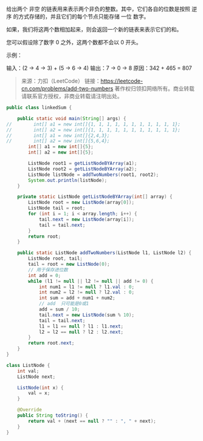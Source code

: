 给出两个 非空 的链表用来表示两个非负的整数。其中，它们各自的位数是按照 逆序 的方式存储的，并且它们的每个节点只能存储 一位 数字。

如果，我们将这两个数相加起来，则会返回一个新的链表来表示它们的和。

您可以假设除了数字 0 之外，这两个数都不会以 0 开头。

示例：

输入：(2 -> 4 -> 3) + (5 -> 6 -> 4)
输出：7 -> 0 -> 8
原因：342 + 465 = 807

> 来源：力扣（LeetCode）
> 链接：https://leetcode-cn.com/problems/add-two-numbers
> 著作权归领扣网络所有。商业转载请联系官方授权，非商业转载请注明出处。

```java
public class linkedSum {

    public static void main(String[] args) {
//        int[] a1 = new int[]{1, 1, 1, 1, 1, 1, 1, 1, 1, 1, 1};
//        int[] a2 = new int[]{1, 1, 1, 1, 1, 1, 1, 1, 1, 1, 1};
//        int[] a1 = new int[]{2,4,3};
//        int[] a2 = new int[]{5,6,4};
        int[] a1 = new int[]{5};
        int[] a2 = new int[]{5};

        ListNode root1 = getListNodeBYArray(a1);
        ListNode root2 = getListNodeBYArray(a2);
        ListNode listNode = addTwoNumbers(root1, root2);
        System.out.println(listNode);
    }

    private static ListNode getListNodeBYArray(int[] array) {
        ListNode root = new ListNode(array[0]);
        ListNode tail = root;
        for (int i = 1; i < array.length; i++) {
            tail.next = new ListNode(array[i]);
            tail = tail.next;
        }
        return root;
    }

    public static ListNode addTwoNumbers(ListNode l1, ListNode l2) {
        ListNode root, tail;
        tail = root = new ListNode(0);
        // 用于保存进位数
        int add = 0;
        while (l1 != null || l2 != null || add != 0) {
            int num1 = l1 != null ? l1.val : 0;
            int num2 = l2 != null ? l2.val : 0;
            int sum = add + num1 + num2;
            // add  只可能是0或1
            add = sum / 10;
            tail.next = new ListNode(sum % 10);
            tail = tail.next;
            l1 = l1 == null ? l1 : l1.next;
            l2 = l2 == null ? l2 : l2.next;
        }
        return root.next;
    }
}

class ListNode {
    int val;
    ListNode next;

    ListNode(int x) {
        val = x;
    }

    @Override
    public String toString() {
        return val + (next == null ? "" : ", " + next);
    }
}
```